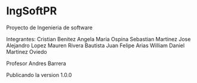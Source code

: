 # IngSoftPR

Proyecto de Ingenieria de software

Integrantes:
Cristian Benitez
Angela Maria Ospina
Sebastian Martinez
Jose Alejandro Lopez
Mauren Rivera Bautista
Juan Felipe Arias
William Daniel Martinez Oviedo


Profesor Andres Barrera

Publicando la version 1.0.0


